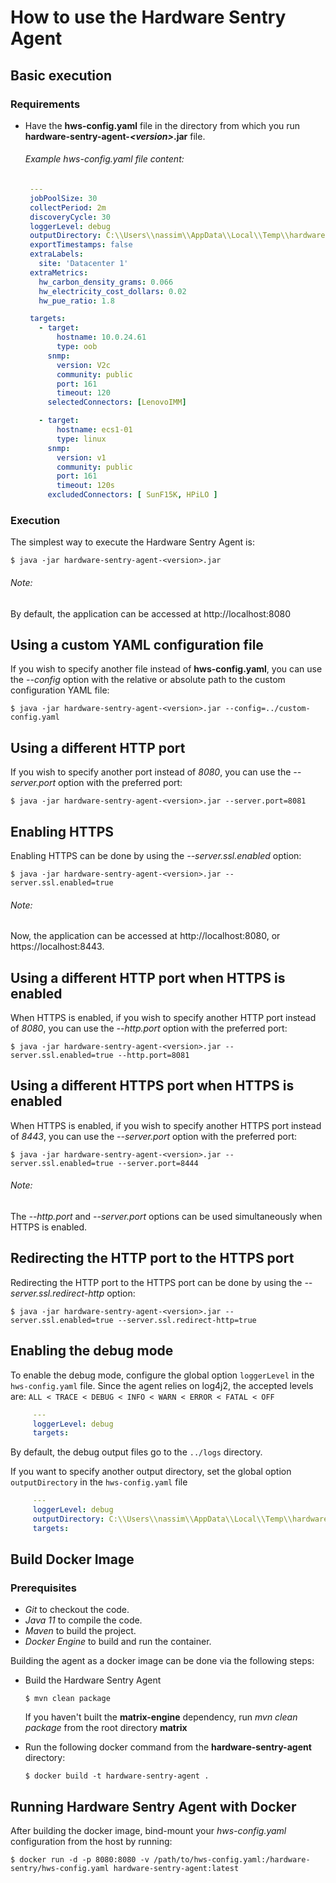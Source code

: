 # How to use the Hardware Sentry Agent

  ## Basic execution

   ### Requirements

   - Have the **hws-config.yaml** file
     in the directory from which you run **hardware-sentry-agent-_\<version\>_.jar** file.<br>

     ###### Example hws-config.yaml file content:
     ```yaml
      ---
      jobPoolSize: 30
      collectPeriod: 2m
      discoveryCycle: 30
      loggerLevel: debug
      outputDirectory: C:\\Users\\nassim\\AppData\\Local\\Temp\\hardware-logs2
      exportTimestamps: false
      extraLabels: 
        site: 'Datacenter 1'
      extraMetrics: 
        hw_carbon_density_grams: 0.066
        hw_electricity_cost_dollars: 0.02
        hw_pue_ratio: 1.8

      targets:
        - target:
            hostname: 10.0.24.61
            type: oob
          snmp:
            version: V2c
            community: public
            port: 161
            timeout: 120
          selectedConnectors: [LenovoIMM]

        - target:
            hostname: ecs1-01
            type: linux
          snmp:
            version: v1
            community: public
            port: 161
            timeout: 120s
          excludedConnectors: [ SunF15K, HPiLO ]
     ```

   ### Execution
   The simplest way to execute the Hardware Sentry Agent is:

   ```shell script
   $ java -jar hardware-sentry-agent-<version>.jar
   ```

   ###### Note:
   By default, the application can be accessed at http://localhost:8080

  ## Using a custom YAML configuration file
  If you wish to specify another file instead of **hws-config.yaml**,
  you can use the _--config_ option
  with the relative or absolute path to the custom configuration YAML file:

  ```shell script
  $ java -jar hardware-sentry-agent-<version>.jar --config=../custom-config.yaml
  ```

  ## Using a different HTTP port
  If you wish to specify another port instead of _8080_,
  you can use the _--server.port_ option with the preferred port:

  ```shell script
  $ java -jar hardware-sentry-agent-<version>.jar --server.port=8081
  ```

  ## Enabling HTTPS
  Enabling HTTPS can be done by using the _--server.ssl.enabled_ option:

  ```shell script
  $ java -jar hardware-sentry-agent-<version>.jar --server.ssl.enabled=true
  ```

   ###### Note:
   Now, the application can be accessed at http://localhost:8080, or https://localhost:8443.

  ## Using a different HTTP port when HTTPS is enabled
  When HTTPS is enabled, if you wish to specify another HTTP port instead of _8080_,
  you can use the _--http.port_ option with the preferred port:

  ```shell script
  $ java -jar hardware-sentry-agent-<version>.jar --server.ssl.enabled=true --http.port=8081
  ```
  ## Using a different HTTPS port when HTTPS is enabled
  When HTTPS is enabled, if you wish to specify another HTTPS port instead of _8443_,
  you can use the _--server.port_ option with the preferred port:

  ```shell script
  $ java -jar hardware-sentry-agent-<version>.jar --server.ssl.enabled=true --server.port=8444
  ```
   ###### Note:
   The _--http.port_ and _--server.port_ options can be used simultaneously when HTTPS is enabled.

  ## Redirecting the HTTP port to the HTTPS port
  Redirecting the HTTP port to the HTTPS port can be done by using the _--server.ssl.redirect-http_ option:

  ```shell script
  $ java -jar hardware-sentry-agent-<version>.jar --server.ssl.enabled=true --server.ssl.redirect-http=true
  ```

  ## Enabling the debug mode
  To enable the debug mode, configure the global option `loggerLevel` in the `hws-config.yaml` file. Since the agent relies on log4j2,
  the accepted levels are: `ALL < TRACE < DEBUG < INFO < WARN < ERROR < FATAL < OFF`

 ```yaml
      ---
      loggerLevel: debug
      targets:
  ```

  By default, the debug output files go to the `../logs` directory.

  If you want to specify another output directory, set the global option `outputDirectory` in the `hws-config.yaml` file

 ```yaml
      ---
      loggerLevel: debug
      outputDirectory: C:\\Users\\nassim\\AppData\\Local\\Temp\\hardware-logs2
      targets:
  ```

  ## Build Docker Image
  ### Prerequisites
  - *Git* to checkout the code.
  - *Java 11* to compile the code.
  - *Maven* to build the project.
  - *Docker Engine* to build and run the container.

  Building the agent as a docker image can be done via the following steps:

  - Build the Hardware Sentry Agent
    ```shell script
    $ mvn clean package
    ```
    If you haven't built the **matrix-engine** dependency, run *mvn clean package* from the root directory **matrix**

  - Run the following docker command from the **hardware-sentry-agent** directory:
    ```shell script
    $ docker build -t hardware-sentry-agent .
    ```

  ## Running Hardware Sentry Agent with Docker
  After building the docker image, bind-mount your *hws-config.yaml* configuration from the host by running:

  ```shell script
  $ docker run -d -p 8080:8080 -v /path/to/hws-config.yaml:/hardware-sentry/hws-config.yaml hardware-sentry-agent:latest
  ```